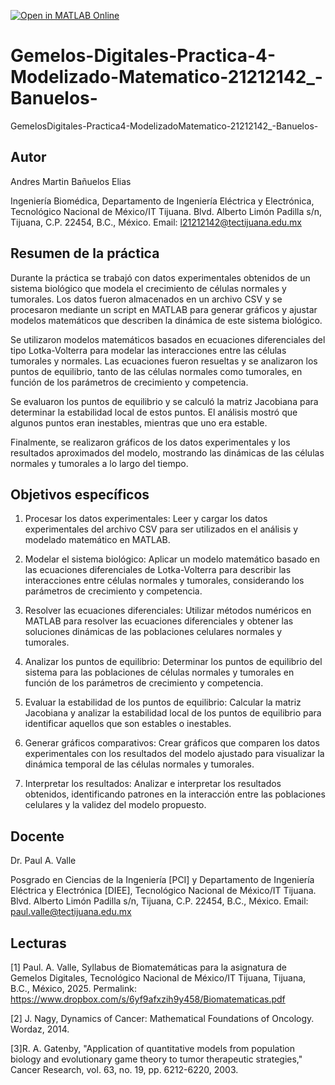 [![Open in MATLAB Online](https://www.mathworks.com/images/responsive/global/open-in-matlab-online.svg)](https://matlab.mathworks.com/open/github/v1?repo=IamJrbe/Gemelos-Digitales-Practica-4-Modelizado-Matematico-21212142_-Banuelos-)
# Gemelos-Digitales-Practica-4-Modelizado-Matematico-21212142_-Banuelos-
GemelosDigitales-Practica4-ModelizadoMatematico-21212142_-Banuelos-

## Autor
Andres Martin Bañuelos Elias

Ingeniería Biomédica, Departamento de Ingeniería Eléctrica y Electrónica, Tecnológico Nacional de México/IT Tijuana. Blvd. Alberto Limón Padilla s/n, Tijuana, C.P. 22454, B.C., México. Email: l21212142@tectijuana.edu.mx

## Resumen de la práctica
Durante la práctica se trabajó con datos experimentales obtenidos de un sistema biológico que modela el crecimiento de células normales y tumorales. Los datos fueron almacenados en un archivo CSV y se procesaron mediante un script en MATLAB para generar gráficos y ajustar modelos matemáticos que describen la dinámica de este sistema biológico.

Se utilizaron modelos matemáticos basados en ecuaciones diferenciales del tipo Lotka-Volterra para modelar las interacciones entre las células tumorales y normales. Las ecuaciones fueron resueltas y se analizaron los puntos de equilibrio, tanto de las células normales como tumorales, en función de los parámetros de crecimiento y competencia.

Se evaluaron los puntos de equilibrio y se calculó la matriz Jacobiana para determinar la estabilidad local de estos puntos. El análisis mostró que algunos puntos eran inestables, mientras que uno era estable.

Finalmente, se realizaron gráficos de los datos experimentales y los resultados aproximados del modelo, mostrando las dinámicas de las células normales y tumorales a lo largo del tiempo.

## Objetivos específicos

1. Procesar los datos experimentales: Leer y cargar los datos experimentales del archivo CSV para ser utilizados en el análisis y modelado matemático en MATLAB.

2. Modelar el sistema biológico: Aplicar un modelo matemático basado en las ecuaciones diferenciales de Lotka-Volterra para describir las interacciones entre células normales y tumorales, considerando los parámetros de crecimiento y competencia.

3. Resolver las ecuaciones diferenciales: Utilizar métodos numéricos en MATLAB para resolver las ecuaciones diferenciales y obtener las soluciones dinámicas de las poblaciones celulares normales y tumorales.

4. Analizar los puntos de equilibrio: Determinar los puntos de equilibrio del sistema para las poblaciones de células normales y tumorales en función de los parámetros de crecimiento y competencia.

5. Evaluar la estabilidad de los puntos de equilibrio: Calcular la matriz Jacobiana y analizar la estabilidad local de los puntos de equilibrio para identificar aquellos que son estables o inestables.

6. Generar gráficos comparativos: Crear gráficos que comparen los datos experimentales con los resultados del modelo ajustado para visualizar la dinámica temporal de las células normales y tumorales.

7. Interpretar los resultados: Analizar e interpretar los resultados obtenidos, identificando patrones en la interacción entre las poblaciones celulares y la validez del modelo propuesto.

## Docente
Dr. Paul A. Valle

Posgrado en Ciencias de la Ingeniería [PCI] y Departamento de Ingeniería Eléctrica y Electrónica [DIEE], Tecnológico Nacional de México/IT Tijuana. Blvd. Alberto Limón Padilla s/n, Tijuana, C.P. 22454, B.C., México. Email: paul.valle@tectijuana.edu.mx 

## Lecturas
[1] Paul. A. Valle, Syllabus de Biomatemáticas para la asignatura de Gemelos Digitales, Tecnológico Nacional de México/IT Tijuana, Tijuana, B.C., México, 2025. Permalink: https://www.dropbox.com/s/6yf9afxzih9y458/Biomatematicas.pdf

[2] J. Nagy, Dynamics of Cancer: Mathematical Foundations of Oncology. Wordaz, 2014.

[3]R. A. Gatenby, "Application of quantitative models from population biology and evolutionary game theory to tumor therapeutic strategies," Cancer Research, vol. 63, no. 19, pp. 6212-6220, 2003.
